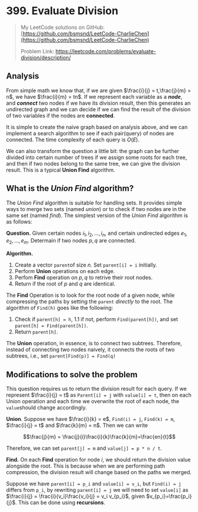 # 399. Evaluate Division

>   My LeetCode solutions on GitHub: [https://github.com/bsmsnd/LeetCode-CharlieChen](https://github.com/bsmsnd/LeetCode-CharlieChen)
>
>   Problem Link:
>   https://leetcode.com/problems/evaluate-division/description/

## Analysis

From simple math we know that, if we are given $\frac{i}{j} = t,\frac{j}{m} = n$, we have $\frac{i}{m} = tn$. If we represent each variable as a ***node***, and ***connect*** two nodes if we have its division result, then this generates an undirected graph and we can decide if we can find the result of the division of two variables if the nodes are **connected**.

It is simple to create the naive graph based on analysis above, and we can implement a search algorithm to see if each pair(query) of nodes are connected. The time complexity of each query is $O(E)$.

We can also transform the question a little bit: the graph can be further divided into certain number of trees if we assign some roots for each tree, and then if two nodes belong to the same tree, we can give the division result. This is a typical **Union Find** algorithm.

## What is the *Union Find* algorithm?

The *Union Find* algorithm is suitable for handling sets. It provides simple ways to merge two sets (named *union*) or to check if two nodes are in the same set (named *find*). The simplest version of the *Union Find* algorithm is as follows:

**Question.** Given certain nodes $i_1, i_2, ..., i_n$, and certain undirected edges $e_1, e_2, ..., e_m$. Determain if two nodes $p, q$ are connected.

**Algorithm.** 

1.   Create a vector `parent`of size $n$. Set `parent[i] = i` initially.
2.   Perform **Union** operations on each edge.
3.   Perfom **Find** operation on $p, q$ to retrive their root nodes.
4.   Return if the root of $p$ and $q$ are identical.

The **Find** Operation is to look for the root node of a given node, while compressing the paths by setting the `parent` *directly* to the root. The algorithm of `Find(h)` goes like the following:

1.   Check if `parent[h] = h`, 
     1.1 if not, perform `Find(parent[h])`, and set `parent[h] = Find(parent[h])`.
2.   Return `parent[h]`.

The **Union** operation, in essence, is to connect two subtrees. Therefore, instead of connecting two nodes naively, it connects the roots of two subtrees, i.e., set `parent[Find(p)] = Find(q)`

## Modifications to solve the problem

This question requires us to return the division result for each query. If we represent $\frac{i}{j} = t$ as `Parent[i] = j` with `value[i] = t`, then on each Union operation and each time we overwrite the root of each node, the `value`should change accordingly.

**Union**. Suppose we have $\frac{i}{k} = e$, `Find(i) = j`, `Find(k) = m`, $\frac{i}{j} = t$ and $\frac{k}{m} = n$. Then we can write 

$$\frac{j}{m} = \frac{j}{i}\frac{i}{k}\frac{k}{m}=\frac{en}{t}$$

Therefore, we can set `parent[j] = m` and `value[j] = p * n / t`.

**Find.** On each **Find** operation for node $i$, we should return the division value alongside the root. This is because when we are performing path compression, the division result will change based on the paths we merged. 

Suppose we have `parent[i] = p_i` and `value[i] = v_i`, but `Find(i) = j` differs from `p_i`, by rewriting `parent[i] = j` we will need to set `value[i]` as $\frac{i}{j} = \frac{i}{v_i}\frac{v_i}{j} = v_i v_{p_i}$, given $v_{p_i}=\frac{p_i}{j}$. This can be done using **recursions**.